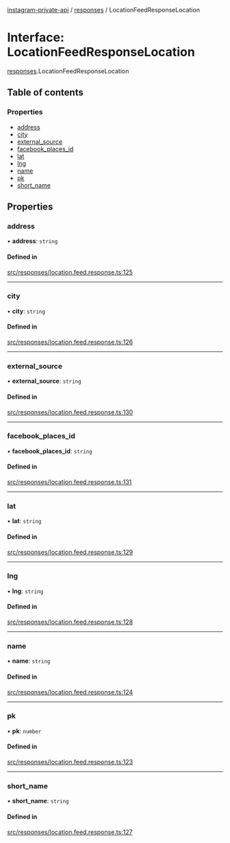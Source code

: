 [instagram-private-api](../../README.md) / [responses](../../modules/responses.md) / LocationFeedResponseLocation

# Interface: LocationFeedResponseLocation

[responses](../../modules/responses.md).LocationFeedResponseLocation

## Table of contents

### Properties

- [address](LocationFeedResponseLocation.md#address)
- [city](LocationFeedResponseLocation.md#city)
- [external\_source](LocationFeedResponseLocation.md#external_source)
- [facebook\_places\_id](LocationFeedResponseLocation.md#facebook_places_id)
- [lat](LocationFeedResponseLocation.md#lat)
- [lng](LocationFeedResponseLocation.md#lng)
- [name](LocationFeedResponseLocation.md#name)
- [pk](LocationFeedResponseLocation.md#pk)
- [short\_name](LocationFeedResponseLocation.md#short_name)

## Properties

### address

• **address**: `string`

#### Defined in

[src/responses/location.feed.response.ts:125](https://github.com/Nerixyz/instagram-private-api/blob/b3351b9/src/responses/location.feed.response.ts#L125)

___

### city

• **city**: `string`

#### Defined in

[src/responses/location.feed.response.ts:126](https://github.com/Nerixyz/instagram-private-api/blob/b3351b9/src/responses/location.feed.response.ts#L126)

___

### external\_source

• **external\_source**: `string`

#### Defined in

[src/responses/location.feed.response.ts:130](https://github.com/Nerixyz/instagram-private-api/blob/b3351b9/src/responses/location.feed.response.ts#L130)

___

### facebook\_places\_id

• **facebook\_places\_id**: `string`

#### Defined in

[src/responses/location.feed.response.ts:131](https://github.com/Nerixyz/instagram-private-api/blob/b3351b9/src/responses/location.feed.response.ts#L131)

___

### lat

• **lat**: `string`

#### Defined in

[src/responses/location.feed.response.ts:129](https://github.com/Nerixyz/instagram-private-api/blob/b3351b9/src/responses/location.feed.response.ts#L129)

___

### lng

• **lng**: `string`

#### Defined in

[src/responses/location.feed.response.ts:128](https://github.com/Nerixyz/instagram-private-api/blob/b3351b9/src/responses/location.feed.response.ts#L128)

___

### name

• **name**: `string`

#### Defined in

[src/responses/location.feed.response.ts:124](https://github.com/Nerixyz/instagram-private-api/blob/b3351b9/src/responses/location.feed.response.ts#L124)

___

### pk

• **pk**: `number`

#### Defined in

[src/responses/location.feed.response.ts:123](https://github.com/Nerixyz/instagram-private-api/blob/b3351b9/src/responses/location.feed.response.ts#L123)

___

### short\_name

• **short\_name**: `string`

#### Defined in

[src/responses/location.feed.response.ts:127](https://github.com/Nerixyz/instagram-private-api/blob/b3351b9/src/responses/location.feed.response.ts#L127)
